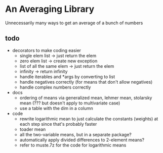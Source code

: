 # An Averaging Library

Unnecessarily many ways to get an average of a bunch of numbers

## todo

* decorators to make coding easier
  * single elem list -> just return the elem
  * zero elem list -> create new exception
  * list of all the same elem -> just return the elem
  * infinity -> return infinity
  * handle iterables and *args by converting to list
  * handle negatives correctly (for means that don't allow negatives)
  * handle complex numbers correctly
* docs
  * ordering of means via generalized mean, lehmer mean, stolarsky mean (??? but doesn't apply to multivariate case)
  * use a table with the dim in a column
* code
  * rewrite logarithmic mean to just calculate the constants (weights) at each step since that's probably faster
  * toader mean
  * all the two-variable means, but in a separate package?
  * automatically apply divided differences to 2-element means?
  * refer to muste.7z for the code for logarithmic means
